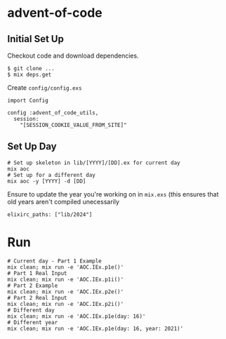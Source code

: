 # advent-of-code

## Initial Set Up
Checkout code and download dependencies.
```
$ git clone ...
$ mix deps.get
```

Create `config/config.exs`
```
import Config

config :advent_of_code_utils,
  session:
    "[SESSION_COOKIE_VALUE_FROM_SITE]"
```

## Set Up Day
```
# Set up skeleton in lib/[YYYY]/[DD].ex for current day
mix aoc 
# Set up for a different day
mix aoc -y [YYYY] -d [DD]
```

Ensure to update the year you're working on in `mix.exs` (this ensures that old years aren't compiled unecessarily
```
elixirc_paths: ["lib/2024"]
```

# Run
```
# Current day - Part 1 Example
mix clean; mix run -e 'AOC.IEx.p1e()'
# Part 1 Real Input
mix clean; mix run -e 'AOC.IEx.p1i()'
# Part 2 Example
mix clean; mix run -e 'AOC.IEx.p2e()'
# Part 2 Real Input
mix clean; mix run -e 'AOC.IEx.p2i()'
# Different day
mix clean; mix run -e 'AOC.IEx.p1e(day: 16)'
# Different year
mix clean; mix run -e 'AOC.IEx.p1e(day: 16, year: 2021)'
```
